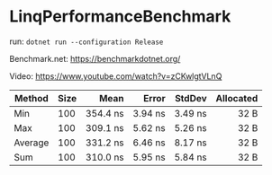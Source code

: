 # LinqPerformanceBenchmark

run: `dotnet run --configuration Release`

Benchmark.net: https://benchmarkdotnet.org/

Video: https://www.youtube.com/watch?v=zCKwlgtVLnQ


|  Method | Size |     Mean |   Error |  StdDev | Allocated |
|-------- |----- |---------:|--------:|--------:|----------:|
|     Min |  100 | 354.4 ns | 3.94 ns | 3.49 ns |      32 B |
|     Max |  100 | 309.1 ns | 5.62 ns | 5.26 ns |      32 B |
| Average |  100 | 331.2 ns | 6.46 ns | 8.17 ns |      32 B |
|     Sum |  100 | 310.0 ns | 5.95 ns | 5.84 ns |      32 B |
